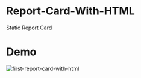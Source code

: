 # Report-Card-With-HTML
Static Report Card 



# Demo
![first-report-card-with-html](https://user-images.githubusercontent.com/110184797/181878290-45825450-f7ef-4964-8a8e-34f7e602a119.png)


